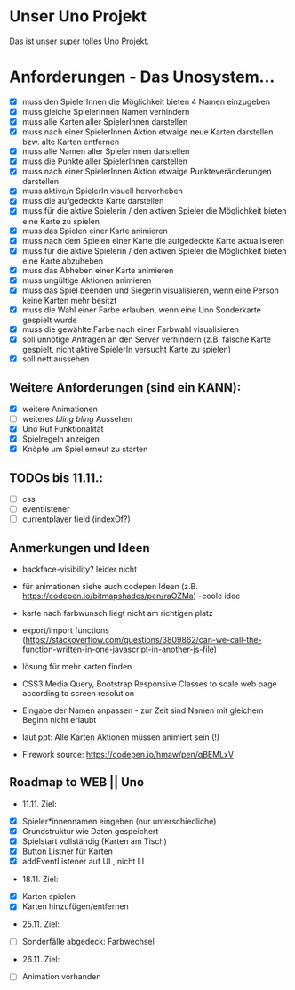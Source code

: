 # Unser Uno Projekt

Das ist unser super tolles Uno Projekt.

# Anforderungen - Das Unosystem...
- [x] muss den SpielerInnen die Möglichkeit bieten 4 Namen einzugeben
- [x] muss gleiche SpielerInnen Namen verhindern
- [x] muss alle Karten aller SpielerInnen darstellen
- [x] muss nach einer SpielerInnen Aktion etwaige neue Karten darstellen bzw. alte Karten entfernen
- [x] muss alle Namen aller SpielerInnen darstellen
- [x] muss die Punkte aller SpielerInnen darstellen
- [x] muss nach einer SpielerInnen Aktion etwaige Punkteveränderungen darstellen
- [x] muss aktive/n SpielerIn visuell hervorheben
- [x] muss die aufgedeckte Karte darstellen
- [x] muss für die aktive Spielerin / den aktiven Spieler die Möglichkeit bieten eine Karte zu spielen
- [x] muss das Spielen einer Karte animieren
- [x] muss nach dem Spielen einer Karte die aufgedeckte Karte aktualisieren
- [x] muss für die aktive Spielerin / den aktiven Spieler die Möglichkeit bieten eine Karte abzuheben
- [x] muss das Abheben einer Karte animieren
- [x] muss ungültige Aktionen animieren
- [x] muss das Spiel beenden und SiegerIn visualisieren, wenn eine Person keine Karten mehr besitzt
- [x] muss die Wahl einer Farbe erlauben, wenn eine Uno Sonderkarte gespielt wurde
- [x] muss die gewählte Farbe nach einer Farbwahl visualisieren
- [x] soll unnötige Anfragen an den Server verhindern (z.B. falsche Karte gespielt, nicht aktive SpielerIn versucht Karte zu spielen)
- [x] soll nett aussehen

## Weitere Anforderungen (sind ein KANN):
- [x] weitere Animationen
- [ ] weiteres *bling bling* Aussehen
- [x] Uno Ruf Funktionalität
- [x] Spielregeln anzeigen
- [x] Knöpfe um Spiel erneut zu starten

## TODOs bis 11.11.:
- [ ] css
- [ ] eventlistener
- [ ] currentplayer field (indexOf?)

## Anmerkungen und Ideen
- backface-visibility? leider nicht
- für animationen siehe auch codepen Ideen (z.B. https://codepen.io/bitmapshades/pen/raOZMa) -coole idee
- karte nach farbwunsch liegt nicht am richtigen platz
- export/import functions (https://stackoverflow.com/questions/3809862/can-we-call-the-function-written-in-one-javascript-in-another-js-file)
- lösung für mehr karten finden

- CSS3 Media Query, Bootstrap Responsive Classes to scale web page according to screen resolution
- Eingabe der Namen anpassen - zur Zeit sind Namen mit gleichem Beginn nicht erlaubt
- laut ppt: Alle Karten Aktionen müssen animiert sein (!)


- Firework source: https://codepen.io/hmaw/pen/qBEMLxV

## Roadmap to WEB || Uno
 - 11.11. Ziel:
 - [x] Spieler*innennamen eingeben (nur unterschiedliche)
 - [x] Grundstruktur wie Daten gespeichert
 - [x] Spielstart vollständig (Karten am Tisch)
 - [x] Button Listner für Karten
 - [x] addEventListener auf UL, nicht LI
 - 18.11. Ziel:
 - [x] Karten spielen
 - [x] Karten hinzufügen/entfernen
 - 25.11. Ziel:
 - [ ] Sonderfälle abgedeck: Farbwechsel
 - 26.11. Ziel:
 - [ ] Animation vorhanden   

